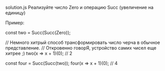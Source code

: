 solution.js
Реализуйте число Zero и операцию Succ (увеличение на единицу)

Пример:

const two = Succ(Succ(Zero));

// Немного хитрый способ трансформировать число черча в обычное представление.
// Откровенно говорЯ, устройство самих чисел еще хитрее ;)
two(x => x + 1)(0); // 2

const four = Succ(Succ(two));
four(x => x + 1)(0); // 4
